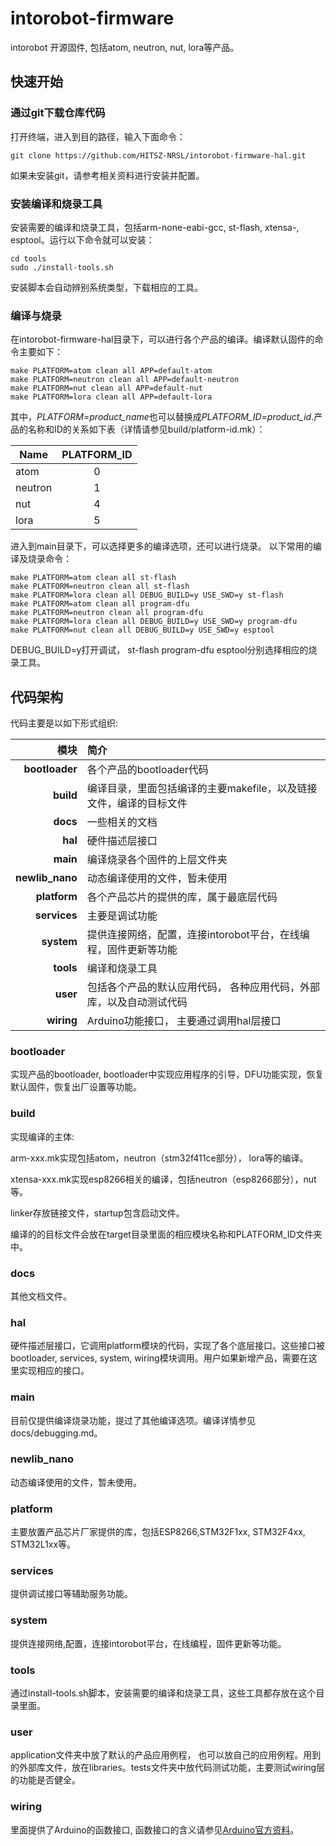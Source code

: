 # intorobot-firmware
intorobot 开源固件, 包括atom, neutron, nut, lora等产品。

## 快速开始
### 通过git下载仓库代码
打开终端，进入到目的路径，输入下面命令：

`git clone https://github.com/HITSZ-NRSL/intorobot-firmware-hal.git`

如果未安装git，请参考相关资料进行安装并配置。

### 安装编译和烧录工具

安装需要的编译和烧录工具，包括arm-none-eabi-gcc, st-flash, xtensa-, esptool。运行以下命令就可以安装：

```
cd tools
sudo ./install-tools.sh
```

安装脚本会自动辨别系统类型，下载相应的工具。

### 编译与烧录

在intorobot-firmware-hal目录下，可以进行各个产品的编译。编译默认固件的命令主要如下：

```
make PLATFORM=atom clean all APP=default-atom
make PLATFORM=neutron clean all APP=default-neutron
make PLATFORM=nut clean all APP=default-nut
make PLATFORM=lora clean all APP=default-lora
```




其中，*PLATFORM=product_name*也可以替换成*PLATFORM_ID=product_id*.产品的名称和ID的关系如下表（详情请参见build/platform-id.mk）：

| Name     | PLATFORM_ID |
|----------|:-----------:|
| atom     | 0           |
| neutron  | 1           |
| nut      | 4           |
| lora     | 5           |

进入到main目录下，可以选择更多的编译选项，还可以进行烧录。
以下常用的编译及烧录命令：

```
make PLATFORM=atom clean all st-flash
make PLATFORM=neutron clean all st-flash
make PLATFORM=lora clean all DEBUG_BUILD=y USE_SWD=y st-flash
make PLATFORM=atom clean all program-dfu
make PLATFORM=neutron clean all program-dfu
make PLATFORM=lora clean all DEBUG_BUILD=y USE_SWD=y program-dfu
make PLATFORM=nut clean all DEBUG_BUILD=y USE_SWD=y esptool 
```

DEBUG_BUILD=y打开调试， st-flash program-dfu esptool分别选择相应的烧录工具。

## 代码架构

代码主要是以如下形式组织:

| 模块 | 简介 |
|---:|:---|
| **bootloader** | 各个产品的bootloader代码 |
| **build**      | 编译目录，里面包括编译的主要makefile，以及链接文件，编译的目标文件 |
| **docs**       | 一些相关的文档 |
| **hal**        | 硬件描述层接口 |
| **main**       | 编译烧录各个固件的上层文件夹 |
| **newlib_nano**| 动态编译使用的文件，暂未使用 |
| **platform**   | 各个产品芯片的提供的库，属于最底层代码 |
| **services**   | 主要是调试功能 |
| **system**     | 提供连接网络，配置，连接intorobot平台，在线编程，固件更新等功能 |
| **tools**      | 编译和烧录工具 |
| **user**       | 包括各个产品的默认应用代码， 各种应用代码，外部库，以及自动测试代码 |
| **wiring**     | Arduino功能接口， 主要通过调用hal层接口 |

### bootloader

实现产品的bootloader, bootloader中实现应用程序的引导，DFU功能实现，恢复默认固件，恢复出厂设置等功能。

### build

实现编译的主体:

arm-xxx.mk实现包括atom，neutron（stm32f411ce部分）， lora等的编译。

xtensa-xxx.mk实现esp8266相关的编译，包括neutron（esp8266部分），nut等。

linker存放链接文件，startup包含启动文件。

编译的的目标文件会放在target目录里面的相应模块名称和PLATFORM_ID文件夹中。

### docs

其他文档文件。

### hal

硬件描述层接口，它调用platform模块的代码，实现了各个底层接口。这些接口被bootloader, services, system, wiring模块调用。用户如果新增产品，需要在这里实现相应的接口。

### main

目前仅提供编译烧录功能，提过了其他编译选项。编译详情参见docs/debugging.md。

### newlib_nano

动态编译使用的文件，暂未使用。

### platform

主要放置产品芯片厂家提供的库，包括ESP8266,STM32F1xx, STM32F4xx, STM32L1xx等。

### services

提供调试接口等辅助服务功能。

### system

提供连接网络,配置，连接intorobot平台，在线编程，固件更新等功能。

### tools

通过install-tools.sh脚本，安装需要的编译和烧录工具，这些工具都存放在这个目录里面。

### user

application文件夹中放了默认的产品应用例程， 也可以放自己的应用例程。用到的外部库文件，放在libraries。tests文件夹中放代码测试功能，主要测试wiring层的功能是否健全。

### wiring

里面提供了Arduino的函数接口, 函数接口的含义请参见[Arduino官方资料](https://www.arduino.cc)。
